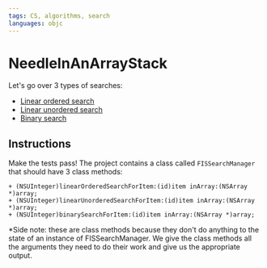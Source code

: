 ```yaml
---
tags: CS, algorithms, search
languages: objc
---
```


# NeedleInAnArrayStack
Let's go over 3 types of searches:

- [Linear ordered search](http://en.wikipedia.org/wiki/Linear_search)
- [Linear unordered search](http://en.wikipedia.org/wiki/Linear_search#Linear_search_on_an_ordered_list)
- [Binary search](http://www.getappninja.com/blog/implementing-a-binary-search-in-ios)

## Instructions
Make the tests pass! The project contains a class called `FISSearchManager`
that should have 3 class methods:

```objc
+ (NSUInteger)linearOrderedSearchForItem:(id)item inArray:(NSArray *)array;
+ (NSUInteger)linearUnorderedSearchForItem:(id)item inArray:(NSArray *)array;
+ (NSUInteger)binarySearchForItem:(id)item inArray:(NSArray *)array;
```

*Side note: these are class methods because they don't do anything to the state
of an instance of FISSearchManager. We give the class methods all the arguments
they need to do their work and give us the appropriate output.
